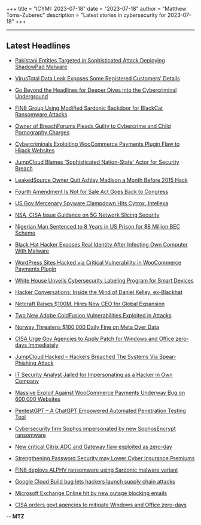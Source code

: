 +++
title = "ICYMI: 2023-07-18"
date = "2023-07-18"
author = "Matthew Toms-Zuberec"
description = "Latest stories in cybersecurity for 2023-07-18"
+++

---------------------------------------------------------------------------
## Latest Headlines
- [Pakistani Entities Targeted in Sophisticated Attack Deploying ShadowPad Malware](https://thehackernews.com/2023/07/pakistani-entities-targeted-in.html)

- [VirusTotal Data Leak Exposes Some Registered Customers' Details](https://thehackernews.com/2023/07/virustotal-data-leak-exposes-some.html)

- [Go Beyond the Headlines for Deeper Dives into the Cybercriminal Underground](https://thehackernews.com/2023/07/go-beyond-headlines-for-deeper-dives.html)

- [FIN8 Group Using Modified Sardonic Backdoor for BlackCat Ransomware Attacks](https://thehackernews.com/2023/07/fin8-group-using-modified-sardonic.html)

- [Owner of BreachForums Pleads Guilty to Cybercrime and Child Pornography Charges](https://thehackernews.com/2023/07/owner-of-breachforums-pleads-guilty-to.html)

- [Cybercriminals Exploiting WooCommerce Payments Plugin Flaw to Hijack Websites](https://thehackernews.com/2023/07/cybercriminals-exploiting-woocommerce.html)

- [JumpCloud Blames 'Sophisticated Nation-State' Actor for Security Breach](https://thehackernews.com/2023/07/jumpcloud-blames-sophisticated-nation.html)

- [LeakedSource Owner Quit Ashley Madison a Month Before 2015 Hack](https://krebsonsecurity.com/2023/07/leakedsource-owner-quit-ashley-madison-a-month-before-2015-hack/)

- [Fourth Amendment Is Not for Sale Act Goes Back to Congress](https://www.wired.com/story/fourth-amendment-is-not-for-sale-act-2023/)

- [US Gov Mercenary Spyware Clampdown Hits Cytrox, Intellexa](https://www.securityweek.com/us-gov-mercenary-spyware-clampdown-hits-cytrox-intellexa/)

- [NSA, CISA Issue Guidance on 5G Network Slicing Security](https://www.securityweek.com/nsa-cisa-issue-guidance-on-securing-5g-network-slicing/)

- [Nigerian Man Sentenced to 8 Years in US Prison for $8 Million BEC Scheme](https://www.securityweek.com/nigerian-man-sentenced-to-8-years-in-us-prison-for-8-million-bec-scheme/)

- [Black Hat Hacker Exposes Real Identity After Infecting Own Computer With Malware](https://www.securityweek.com/black-hat-hacker-exposes-real-identity-after-infecting-own-computer-with-malware/)

- [WordPress Sites Hacked via Critical Vulnerability in WooCommerce Payments Plugin](https://www.securityweek.com/wordpress-sites-hacked-via-critical-vulnerability-in-woocommerce-payments-plugin/)

- [White House Unveils Cybersecurity Labeling Program for Smart Devices](https://www.securityweek.com/white-house-unveils-cybersecurity-labeling-program-for-smart-devices/)

- [Hacker Conversations: Inside the Mind of Daniel Kelley, ex-Blackhat](https://www.securityweek.com/hacker-conversations-inside-the-mind-of-daniel-kelley-ex-blackhat/)

- [Netcraft Raises $100M, Hires New CEO for Global Expansion](https://www.securityweek.com/netcraft-raises-100m-hires-new-ceo-for-global-expansion/)

- [Two New Adobe ColdFusion Vulnerabilities Exploited in Attacks](https://www.securityweek.com/two-new-adobe-coldfusion-vulnerabilities-exploited-in-attacks/)

- [Norway Threatens $100,000 Daily Fine on Meta Over Data](https://www.securityweek.com/norway-threatens-100000-daily-fine-on-meta-over-data/)

- [CISA Urge Gov Agencies to Apply Patch for Windows and Office zero-days Immediately](https://cybersecuritynews.com/cisa-urge-gov-agencies-to-apply-patch-for-windows-and-office-o-days/)

- [JumpCloud Hacked –  Hackers Breached The Systems Via Spear-Phishing Attack](https://cybersecuritynews.com/jumpcloud-hacked/)

- [IT Security Analyst Jailed for Impersonating as a Hacker in Own Company](https://cybersecuritynews.com/it-security-analyst-jailed/)

- [Massive Exploit Against WooCommerce Payments Underway Bug on 600,000 Websites](https://cybersecuritynews.com/woocommerce-payments-underway-bug/)

- [PentestGPT – A ChatGPT Empowered Automated Penetration Testing Tool](https://cybersecuritynews.com/pentestgpt/)

- [Cybersecurity firm Sophos impersonated by new SophosEncrypt ransomware](https://www.bleepingcomputer.com/news/security/cybersecurity-firm-sophos-impersonated-by-new-sophosencrypt-ransomware/)

- [New critical Citrix ADC and Gateway flaw exploited as zero-day](https://www.bleepingcomputer.com/news/security/new-critical-citrix-adc-and-gateway-flaw-exploited-as-zero-day/)

- [Strengthening Password Security may Lower Cyber Insurance Premiums](https://www.bleepingcomputer.com/news/security/strengthening-password-security-may-lower-cyber-insurance-premiums/)

- [FIN8 deploys ALPHV ransomware using Sardonic malware variant](https://www.bleepingcomputer.com/news/security/fin8-deploys-alphv-ransomware-using-sardonic-malware-variant/)

- [Google Cloud Build bug lets hackers launch supply chain attacks](https://www.bleepingcomputer.com/news/security/google-cloud-build-bug-lets-hackers-launch-supply-chain-attacks/)

- [Microsoft Exchange Online hit by new outage blocking emails](https://www.bleepingcomputer.com/news/microsoft/microsoft-exchange-online-hit-by-new-outage-blocking-emails/)

- [CISA orders govt agencies to mitigate Windows and Office zero-days](https://www.bleepingcomputer.com/news/security/cisa-orders-govt-agencies-to-mitigate-windows-and-office-zero-days/)

**-- MTZ**